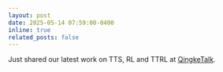 ```yaml
---
layout: post
date: 2025-05-14 07:59:00-0400
inline: true
related_posts: false
---
```


Just shared our latest work on TTS, RL and TTRL at [QingkeTalk](https://qingkelab.github.io/talks/2025/05-14/).